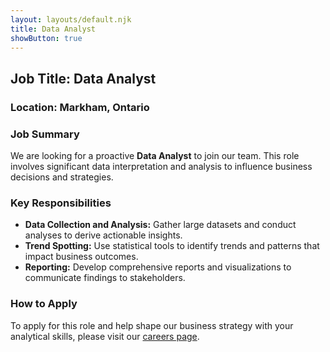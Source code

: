 ```yaml
---
layout: layouts/default.njk
title: Data Analyst
showButton: true
---
```

## Job Title: **Data Analyst**

### Location: **Markham, Ontario**

### Job Summary
We are looking for a proactive **Data Analyst** to join our team. This role involves significant data interpretation and analysis to influence business decisions and strategies.

### Key Responsibilities
- **Data Collection and Analysis:** Gather large datasets and conduct analyses to derive actionable insights.
- **Trend Spotting:** Use statistical tools to identify trends and patterns that impact business outcomes.
- **Reporting:** Develop comprehensive reports and visualizations to communicate findings to stakeholders.

### How to Apply  
To apply for this role and help shape our business strategy with your analytical skills, please visit our [careers page](../Jobs/DataAnalyst).
